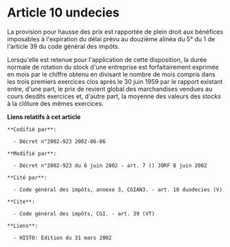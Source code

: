 # Article 10 undecies

La provision pour hausse des prix est rapportée de plein droit aux bénéfices imposables à l'expiration du délai prévu au
douzième alinéa du 5° du 1 de l'article 39 du code général des impôts. 

Lorsqu'elle est retenue pour l'application de cette disposition, la durée normale de rotation du stock d'une entreprise est
forfaitairement exprimée en mois par le chiffre obtenu en divisant le nombre de mois compris dans les trois premiers
exercices clos après le 30 juin 1959 par le rapport existant entre, d'une part, le prix de revient global des marchandises
vendues au cours desdits exercices et, d'autre part, la moyenne des valeurs des stocks à la clôture des mêmes exercices.

**Liens relatifs à cet article**

	**Codifié par**:

	  - Décret n°2002-923 2002-06-06

	**Modifié par**:

	  - Décret n°2002-923 du 6 juin 2002 - art. 7 () JORF 8 juin 2002

	**Cité par**:

	  - Code général des impôts, annexe 3, CGIAN3. - art. 10 duodecies (V)

	**Cite**:

	  - Code général des impôts, CGI. - art. 39 (VT)

	**Liens**:

	  - HISTO: Edition du 31 mars 2002
